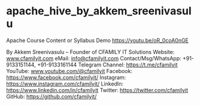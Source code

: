 # apache_hive_by_akkem_sreenivasulu
Apache Course Content or Syllabus Demo
https://youtu.be/oR_0coA0nGE

By
Akkem Sreenivasulu – Founder of CFAMILY IT Solutions 
Website: www.cfamilyit.com 
eMail: info@cfamilyit.com
Contact/Msg/WhatsApp: +91-9133151144, +91-9133161144
Telegram Channel: https://t.me/cfamilyit
YouTube:  www.youtube.com/@cfamilyit
Facebook: https://www.facebook.com/cfamilyit/
Instagram: https://www.instagram.com/cfamilyit/
LinkedIn: https://www.linkedin.com/in/cfamilyit
Twitter: https://twitter.com/cfamilyit
GitHub: https://github.com/cfamilyit/
